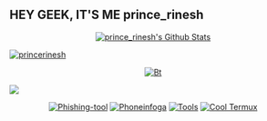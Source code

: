 ## HEY GEEK, IT'S ME prince_rinesh

<p align="center">
<!--  <img alt="profile pic" width="460px" src="https://avatars1.githubusercontent.com/princerinesh" /> -->
<!--  <img src="https://github-readme-stats.anuraghazra1.vercel.app/api/top-langs/?username=princerinesh&hide=ruby,perl&hide_border=true" /> -->


<a href="https://">
   <img alt="prince_rinesh's Github Stats" src="https://github-readme-stats.vercel.app/api?username=princerineshr&show_icons=true&include_all_commits=true&theme=chartreuse-dark&cache_seconds=3200"/></p>
<p>
   <img align="center" src="https://github-readme-streak-stats.herokuapp.com/?user=princerinesh&" alt="princerinesh" />
</p>
<p align="center"><img src="https://user-images.githubusercontent.com/49580304/110318584-81067880-7fc2-11eb-8391-152d308e7f2b.gif" alt="Bt">

<a href="https://github.com/princerinesh"><img src="https://github-readme-stats.vercel.app/api/top-langs/?username=princerinesh&layout=compact&theme=react&hide_border=true" />
</a></p>

<p align="center">
<a href="https://github.com/Genixcyber/T2-fisher"><img title="Phishing-tool" src="https://github-readme-stats.vercel.app/api/pin/?username=Genixcyber&repo=T2-fisher&theme=radical"></a>
<a href="https://github.com/Genixcyber/T2-Osint"><img title="Phoneinfoga" src="https://github-readme-stats.vercel.app/api/pin/?username=Genixcyber&repo=T2-Osint&theme=highcontrast"></a>
<a href="https://github.com/Genixcyber/Hacker-X"><img title="Tools" src="https://github-readme-stats.vercel.app/api/pin/?username=Genixcyber&repo=Hacker-X&theme=vision-friendly-dark"></a>
<a href="https://github.com/Genixcyber/Tmux_cool"><img title="Cool Termux" src="https://github-readme-stats.vercel.app/api/pin/?username=Genixcyber&repo=Tmux_cool&theme=highcontrast"></a>
</p>

<!--

Here are some ideas to get you started:

